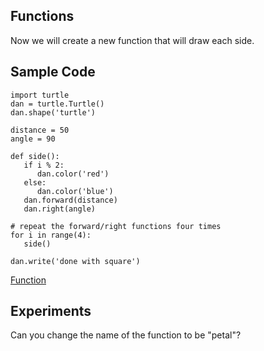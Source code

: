 ## Functions

Now we will create a new function that will draw each side.

## Sample Code
```
import turtle
dan = turtle.Turtle()
dan.shape('turtle')

distance = 50
angle = 90

def side():
   if i % 2:
      dan.color('red')
   else:
      dan.color('blue')
   dan.forward(distance)
   dan.right(angle)
   
# repeat the forward/right functions four times
for i in range(4):
   side()
   
dan.write('done with square')
```

[Function](https://trinket.io/python/00e2353a96)



## Experiments
Can you change the name of the function to be "petal"?